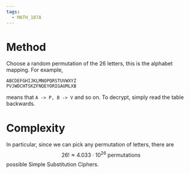 ```yaml
---
tags:
  - MATH_187A
---
```

# Method
Choose a random permutation of the $26$ letters, this is the alphabet mapping. For example,
```
ABCDEFGHIJKLMNOPQRSTUVWXYZ
PVJWDCHTSKZFNQEYORIGAUMLXB
```
means that `A -> P, B -> V` and so on. To decrypt, simply read the table backwards. 


# Complexity 
In particular, since we can pick any permutation of letters, there are 
$$
26! \approx 4.033 \cdot 10^{26} \text{ permutations}
$$
possible Simple Substitution Ciphers. 